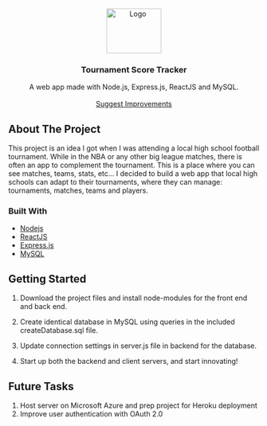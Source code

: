 <!-- PROJECT LOGO -->
<br />
<p align="center">
  <a ![LOGO](logo.png)>
       <img src="https://www.pinclipart.com/picdir/big/41-412485_soccer-clipart-soccer-tournament-football-logo-hd-png.png" alt="Logo" width="110" height="90">
  </a>

  <h3 align="center">Tournament Score Tracker</h3>

  <p align="center">
    A web app made with Node.js, Express.js, ReactJS and MySQL.
    <br />
    <br />
    <a href="https://github.com/hassanali1228/Tournament-Score-Tracker/issues/new/choose"> Suggest Improvements</a>
  </p>
</p>

<!-- ABOUT THE PROJECT -->
## About The Project

This project is an idea I got when I was attending a local high school football tournament. While in the NBA or any other big league matches, there is often an app to complement the tournament. This is a place where you can see matches, teams, stats, etc... I decided to build a web app that local high schools can adapt to their tournaments, where they can manage: tournaments, matches, teams and players.

### Built With

* [Nodejs](https://nodejs.org/en/)
* [ReactJS](https://reactjs.org/)
* [Express.js](https://expressjs.com/)
* [MySQL](https://www.mysql.com/)


<!-- GETTING STARTED -->
## Getting Started

1) Download the project files and install node-modules for the front end and back end. 

2) Create identical database in MySQL using queries in the included createDatabase.sql file.

3) Update connection settings in server.js file in backend for the database.

4) Start up both the backend and client servers, and start innovating!
   
## Future Tasks

1. Host server on Microsoft Azure and prep project for Heroku deployment
2. Improve user authentication with OAuth 2.0
